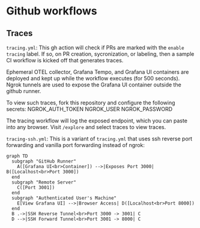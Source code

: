 # Github workflows

## Traces

`tracing.yml`:
This gh action will check if PRs are marked with the `enable tracing` label. If so, on PR creation, sycronization, or labeling, then a sample CI workflow is kicked off that generates traces.

Ephemeral OTEL collector, Grafana Tempo, and Grafana UI containers are deployed and kept up while the workflow executes (for 500 seconds). Ngrok tunnels are used to expose the Grafana UI container outside the github runner. 

To view such traces, fork this repository and configure the following secrets:
    NGROK_AUTH_TOKEN
    NGROK_USER
    NGROK_PASSWORD

The tracing workflow will log the exposed endpoint, which you can paste into any browser. Visit `/explore` and select traces to view traces.

`tracing-ssh.yml`:
This is a variant of `tracing.yml` that uses ssh reverse port forwarding and vanilla port forwarding instead of ngrok:

```mermaid
graph TD
  subgraph "GitHub Runner"
    A([Grafana UI<br>Container]) -->|Exposes Port 3000| B([Localhost<br>Port 3000])
  end
  subgraph "Remote Server"
    C([Port 3001])
  end
  subgraph "Authenticated User's Machine"
    E[View Grafana UI] -->|Browser Access| D([Localhost<br>Port 8000])
  end
  B .->|SSH Reverse Tunnel<br>Port 3000 -> 3001| C
  D -->|SSH Forward Tunnel<br>Port 3001 -> 8000| C

```
